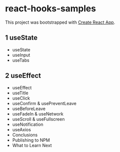 # react-hooks-samples
This project was bootstrapped with [Create React App](https://github.com/facebook/create-react-app).

## 1 useState
 - useState
 - useInput
 - useTabs
 
## 2 useEffect
 - useEffect
 - useTitle
 - useClick
 - useConfirm & usePreventLeave
 - useBeforeLeave
 - useFadeIn & useNetwork
 - useScroll & useFullscreen
 - useNotification
 - useAxios
 - Conclusions
 - Publishing to NPM
 - What to Learn Next
